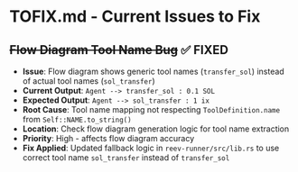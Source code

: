 # TOFIX.md - Current Issues to Fix

## ~~Flow Diagram Tool Name Bug~~ ✅ FIXED
- **Issue**: Flow diagram shows generic tool names (`transfer_sol`) instead of actual tool names (`sol_transfer`)
- **Current Output**: `Agent --> transfer_sol : 0.1 SOL`
- **Expected Output**: `Agent --> sol_transfer : 1 ix`
- **Root Cause**: Tool name mapping not respecting `ToolDefinition.name` from `Self::NAME.to_string()`
- **Location**: Check flow diagram generation logic for tool name extraction
- **Priority**: High - affects flow diagram accuracy
- **Fix Applied**: Updated fallback logic in `reev-runner/src/lib.rs` to use correct tool name `sol_transfer` instead of `transfer_sol`
